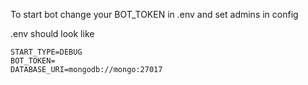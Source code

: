 



To start bot change your BOT_TOKEN in .env and set admins in config


.env should look like
```
START_TYPE=DEBUG
BOT_TOKEN=
DATABASE_URI=mongodb://mongo:27017
```
